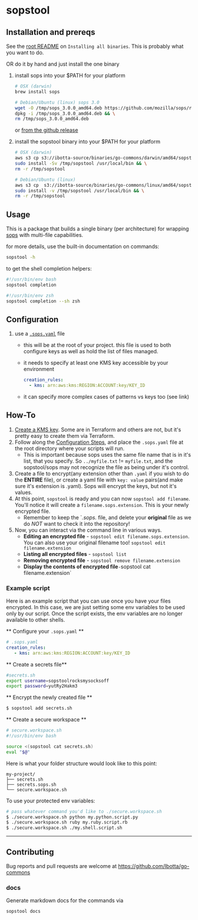 # sopstool

## Installation and prereqs

See the [root README](../README.md) on `Installing all binaries`.  This is probably what you want to do.

OR do it by hand and just install the one binary

1. install sops into your $PATH for your platform

    ```sh
    # OSX (darwin)
    brew install sops
    ```

    ```sh
    # Debian/Ubuntu (linux) sops 3.0
    wget -O /tmp/sops_3.0.0_amd64.deb https://github.com/mozilla/sops/releases/download/3.0.0/sops_3.0.0_amd64.deb && \
    dpkg -i /tmp/sops_3.0.0_amd64.deb && \
    rm /tmp/sops_3.0.0_amd64.deb
    ```

    or [from the github release](https://github.com/mozilla/sops/releases)

1. install the sopstool binary into your $PATH for your platform

    ```sh
    # OSX (darwin)
    aws s3 cp s3://ibotta-source/binaries/go-commons/darwin/amd64/sopstool /tmp/sopstool && \
    sudo install -Sv /tmp/sopstool /usr/local/bin && \
    rm -r /tmp/sopstool
    ```

    ```sh
    # Debian/Ubuntu (linux)
    aws s3 cp  s3://ibotta-source/binaries/go-commons/linux/amd64/sopstool /tmp/sopstool && \
    sudo install -v /tmp/sopstool /usr/local/bin && \
    rm -r /tmp/sopstool
    ```

## Usage

This is a package that builds a single binary (per architecture) for wrapping [sops](https://github.com/mozilla/sops) with multi-file capabilities.

for more details, use the built-in documentation on commands:

```sh
sopstool -h
```

to get the shell completion helpers:

```sh
#!/usr/bin/env bash
sopstool completion
```

```sh
#!/usr/bin/env zsh
sopstool completion --sh zsh
```

## Configuration

1. use a [`.sops.yaml`](https://github.com/mozilla/sops#using-sops-yaml-conf-to-select-kms-pgp-for-new-files) file
    * this will be at the root of your project. this file is used to both configure keys as well as hold the list of files managed.
    * it needs to specify at least one KMS key accessible by your environment

        ```yaml
        creation_rules:
          - kms: arn:aws:kms:REGION:ACCOUNT:key/KEY_ID
        ```

    * it can specify more complex cases of patterns vs keys too (see link)

## How-To

1. [Create a KMS key](https://github.com/Ibotta/infrastructure/pull/265/files#diff-3c4152d505a5e581de30df76f03f3b3a). Some are in Terraform and others are not, but it's pretty easy to create them via Terraform.
1. Follow along the [Configuration Steps](https://github.com/Ibotta/go-commons/tree/develop/sopstool#configuration), and place the `.sops.yaml` file at the root directory where your scripts will run.
    * This is important because sops uses the same file name that is in it's list, that you specify. So `../myfile.txt` != `myfile.txt`, and the sopstool/sops may not recognize the file as being under it's control.
1. Create a file to encrypt(any extension other than `.yaml` if you wish to do the **ENTIRE** file), or create a yaml file with `key: value` pairs(and make sure it's extension is .yaml). Sops will encrypt the keys, but not it's values.
1. At this point, `sopstool` is ready and you can now `sopstool add filename`. You'll notice it will create a `filename.sops.extension`. This is your newly encrypted file.
    * Remember to keep the `*.sops.* file, and delete your **original** file as we do _NOT_ want to check it into the repository!
1. Now, you can interact via the command line in various ways.
    * **Editing an encrypted file** - `sopstool edit filename.sops.extension`. You can also use your original filename too! `sopstool edit filename.extension`
    * **Listing all encrypted files** - `sopstool list`
    * **Removing encrypted file** - `sopstool remove filename.extension`
    * **Display the contents of encrypted file**` - `sopstool cat filename.extension`

### Example script

Here is an example script that you can use once you have your files encrypted. In this case, we are just setting some env variables to be used only by our script. Once the script exists, the env variables are no longer available to other shells.

** Configure your `.sops.yaml` **
```yaml
# .sops.yaml
creation_rules:
   - kms: arn:aws:kms:REGION:ACCOUNT:key/KEY_ID
```

** Create a secrets file**
```sh
#secrets.sh
export username=sopstoolrocksmysocksoff
export password=yutRy2Hakm3
```

** Encrypt the newly created file **
```sh
$ sopstool add secrets.sh
```

** Create a secure workspace **
```sh
# secure.workspace.sh
#!/usr/bin/env bash

source <(sopstool cat secrets.sh)
eval "$@"
```

Here is what your folder structure would look like to this point:

```
my-project/
├── secrets.sh
├── secrets.sops.sh
└── secure.workspace.sh
```

To use your protected env variables:

```sh
# pass whatever command you'd like to ./secure.workspace.sh
$ ./secure.workspace.sh python my.python.script.py
$ ./secure.workspace.sh ruby my.ruby.script.rb
$ ./secure.workspace.sh ./my.shell.script.sh
```

***

## Contributing

Bug reports and pull requests are welcome at <https://github.com/Ibotta/go-commons>

### docs

Generate markdown docs for the commands via

```sh
sopstool docs
```
